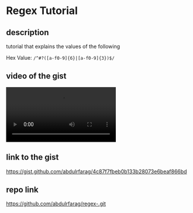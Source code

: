 # Regex Tutorial

## description 
tutorial that explains the values of the following 

Hex Value: `/^#?([a-f0-9]{6}|[a-f0-9]{3})$/`

## video of the gist
![demo.](/explains%20the%20values%20of%20the%20following%20regex.webm)



## link to the gist 
https://gist.github.com/abdulrfarag/4c87f7fbeb0b133b28073e6beaf866bd


## repo link 
https://github.com/abdulrfarag/regex-.git